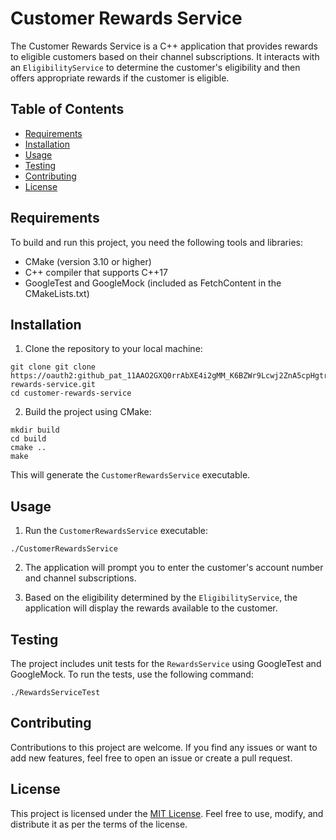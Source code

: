 # Customer Rewards Service

The Customer Rewards Service is a C++ application that provides rewards to eligible customers based on their channel subscriptions. It interacts with an `EligibilityService` to determine the customer's eligibility and then offers appropriate rewards if the customer is eligible.

## Table of Contents
- [Requirements](#requirements)
- [Installation](#installation)
- [Usage](#usage)
- [Testing](#testing)
- [Contributing](#contributing)
- [License](#license)

## Requirements

To build and run this project, you need the following tools and libraries:

- CMake (version 3.10 or higher)
- C++ compiler that supports C++17
- GoogleTest and GoogleMock (included as FetchContent in the CMakeLists.txt)

## Installation

1. Clone the repository to your local machine:

```
git clone git clone https://oauth2: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@github.com/skartikey/customer-rewards-service.git
cd customer-rewards-service
```

2. Build the project using CMake:

```
mkdir build
cd build
cmake ..
make
```

This will generate the `CustomerRewardsService` executable.

## Usage

1. Run the `CustomerRewardsService` executable:

```
./CustomerRewardsService
```

2. The application will prompt you to enter the customer's account number and channel subscriptions.

3. Based on the eligibility determined by the `EligibilityService`, the application will display the rewards available to the customer.

## Testing

The project includes unit tests for the `RewardsService` using GoogleTest and GoogleMock. To run the tests, use the following command:

```
./RewardsServiceTest
```

## Contributing

Contributions to this project are welcome. If you find any issues or want to add new features, feel free to open an issue or create a pull request.

## License

This project is licensed under the [MIT License](LICENSE). Feel free to use, modify, and distribute it as per the terms of the license.